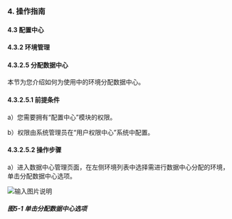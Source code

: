 ### 4. 操作指南

#### 4.3 配置中心

#### 4.3.2 环境管理

#### 4.3.2.5 分配数据中心

本节为您介绍如何为使用中的环境分配数据中心。

#### 4.3.2.5.1 前提条件

a）您需要拥有“配置中心”模块的权限。

b）权限由系统管理员在“用户权限中心”系统中配置。

#### 4.3.2.5.2 操作步骤

a）进入数据中心管理页面，在左侧环境列表中选择需进行数据中心分配的环境，单击分配数据中心选项。

![输入图片说明](../../../../../images/SoFlu%EF%BC%88%E5%90%8E%E7%AB%AF%EF%BC%89%E5%BC%80%E5%8F%91%E5%B9%B3%E5%8F%B0/1.%20%E6%9C%80%E6%96%B0%E7%89%88%E6%9C%AC%20-%20%E6%9B%B4%E6%96%B0%E6%97%A5%E6%9C%9F%20-%202022.10.08/4.%20%E6%93%8D%E4%BD%9C%E6%8C%87%E5%8D%97/3.%20%E9%85%8D%E7%BD%AE%E4%B8%AD%E5%BF%83/2.%20%E7%8E%AF%E5%A2%83%E7%AE%A1%E7%90%86/5-1.png)

##### 图5-1 单击分配数据中心选项
